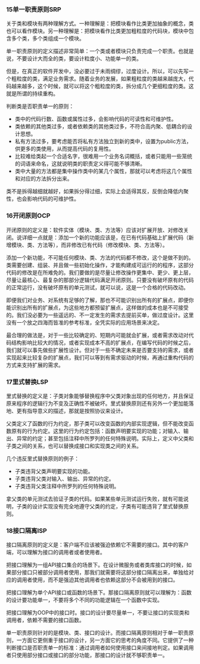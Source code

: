 ### 15单一职责原则SRP

关于类和模块有两种理解方式。一种理解是：把模块看作比类更加抽象的概念，类也可以看作模块。另一种理解是：把模块看作比类更加粗粒度的代码块，模块中包含多个类，多个类组成一个模块。

单一职责原则的定义描述非常简单：一个类或者模块只负责完成一个职责。也就是说，不要设计大而全的类，要设计粒度小、功能单一的类。

但是，在真正的软件开发中，没必要过于未雨绸缪，过度设计。所以，可以先写一个粗粒度的类，满足业务需求。随着业务的发展，如果粗粒度的类越来越庞大，代码越来越多，这个时候，就可以将这个粗粒度的类，拆分成几个更细粒度的类。这就是所谓的持续重构。

判断类是否职责单一的原则：

- 类中的代码行数、函数或属性过多，会影响代码的可读性和可维护性。
- 类依赖的其他类过多，或者依赖类的其他类过多，不符合高内聚、低耦合的设计思想。
- 私有方法过多，要考虑能否将私有方法独立到新的类中，设置为public方法，供更多的类使用，从而提高代码的复用性。
- 比较难给类起一个合适名字，很难用一个业务名词概括，或者只能用一些笼统的词语来命名，这就说明类的职责定义得可能不够清晰。
- 类中大量的方法都是集中操作类中的某几个属性，那就可以考虑将这几个属性和对应的方法拆分出来。

类不是拆得越细就越好，如果拆分得过细，实际上会适得其反，反倒会降低内聚性，也会影响代码的可维护性。

### 16开闭原则OCP

开闭原则的定义是：软件实体（模块、类、方法等）应该对扩展开放、对修改关闭。说详细一点就是：添加一个新的功能应该是，在已有代码基础上扩展代码（新增模块、类、方法等），而非修改已有代码（修改模块、类、方法等）。

添加一个新功能，不可能任何模块、类、方法的代码都不修改，这个是做不到的。类需要创建、组装、并且做一些初始化操作，才能构建成可运行的的程序，这部分代码的修改是在所难免的。我们要做的是尽量让修改操作更集中、更少、更上层，尽量让最核心、最复杂的那部分逻辑代码满足开闭原则。只要没有破坏原有的代码的正常运行，没有破坏原有的单元测试，就可以说，这是一个合格的代码改动。

即便我们对业务、对系统有足够的了解，那也不可能识别出所有的扩展点，即便你能识别出所有的扩展点，为这些地方都预留扩展点，这样做的成本也是不可接受的。我们没必要为一些遥远的、不一定发生的需求去提前买单，做过度设计。这里没有一个放之四海而皆准的参考标准，全凭实际的应用场景来决定。

最合理的做法是，对于一些比较确定的、短期内可能就会扩展，或者需求改动对代码结构影响比较大的情况，或者实现成本不高的扩展点，在编写代码的时候之后，我们就可以事先做些扩展性设计。但对于一些不确定未来是否要支持的需求，或者实现起来比较复杂的扩展点，我们可以等到有需求驱动的时候，再通过重构代码的方式来支持扩展的需求。

### 17里式替换LSP

里式替换的定义是：子类对象能够替换程序中父类对象出现的任何地方，并且保证原来程序的逻辑行为不变及正确性不被破坏。里式替换原则还有另外一个更加能落地、更有指导意义的描述，那就是按照协议来设计。

父类定义了函数的行为约定，那子类可以改变函数的内部实现逻辑，但不能改变函数原有的行为约定。这里的行为约定包括：函数声明要实现的功能；对输入、输出、异常的约定；甚至包括注释中所罗列的任何特殊说明。实际上，定义中父类和子类之间的关系，也可以替换成接口和实现类之间的关系。

几个违反里式替换原则的例子：

- 子类违背父类声明要实现的功能。
- 子类违背父类对输入、输出、异常的约定。
- 子类违背父类注释中所罗列的任何特殊说明。

拿父类的单元测试去验证子类的代码。如果某些单元测试运行失败，就有可能说明，子类的设计实现没有完全地遵守父类的约定，子类有可能违背了里式替换原则。

### 18接口隔离ISP

接口隔离原则的定义是：客户端不应该被强迫依赖它不需要的接口。其中的客户端，可以理解为接口的调用者或者使用者。

把接口理解为一组API接口集合的场景下。在设计微服务或者类库接口的时候，如果部分接口只被部分调用者使用，那我们就需要将这部分接口隔离出来，单独给对应的调用者使用，而不是强迫其他调用者也依赖这部分不会被用到的接口。

把接口理解为单个API接口或函数的场景下。那接口隔离原则就可以理解为：函数的设计要功能单一，不要将多个不同的功能逻辑在一个函数中实现。

把接口理解为OOP中的接口时。接口的设计要尽量单一，不要让接口的实现类和调用者，依赖不需要的接口函数。

单一职责原则针对的是模块、类、接口的设计。而接口隔离原则相对于单一职责原则，一方面它更侧重于接口的设计，另一方面它的思考的角度不同。它提供了一种判断接口是否职责单一的标准：通过调用者如何使用接口来间接地判定。如果调用者只使用部分接口或接口的部分功能，那接口的设计就不够职责单一。